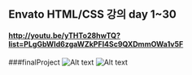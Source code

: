 ## Envato HTML/CSS 강의 day 1~30
#### http://youtu.be/yTHTo28hwTQ?list=PLgGbWId6zgaWZkPFI4Sc9QXDmmOWa1v5F

###finalProject
![Alt text](./img/view_1.png)
![Alt text](./img/view_2.png)